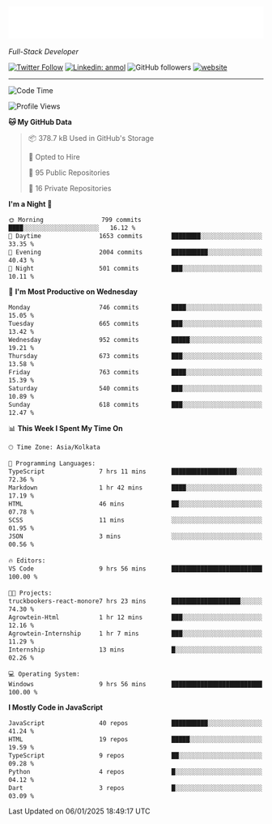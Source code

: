 <!-- START:readme-typing -->
<img src="readme-typing.svg" />
<!-- END:readme-typing -->

<p><em>Full-Stack Developer</em></p>

[![Twitter Follow](https://img.shields.io/twitter/follow/tonalmathew?style=flat)](https://twitter.com/intent/follow?screen_name=tonalmathew)
[![Linkedin: anmol](https://img.shields.io/badge/tonal-mathew?style=flat-square&logo=Linkedin&logoColor=white&link=https://www.linkedin.com/in/tonal-mathew/)](https://www.linkedin.com/in/tonal-mathew/)
![GitHub followers](https://img.shields.io/github/followers/tonalmathew?label=Follow&style=social)
[![website](https://img.shields.io/badge/Website-46a2f1.svg?&style=flat-square&logo=Google-Chrome&logoColor=white&link=http://tonalmathew.github.io/)](http://tonalmathew.github.io/)

---
<!--START_SECTION:waka-->
![Code Time](http://img.shields.io/badge/Code%20Time-1%2C391%20hrs%2018%20mins-blue)

![Profile Views](http://img.shields.io/badge/Profile%20Views-0-blue)

**🐱 My GitHub Data** 

> 📦 378.7 kB Used in GitHub's Storage 
 > 
> 💼 Opted to Hire
 > 
> 📜 95 Public Repositories 
 > 
> 🔑 16 Private Repositories 
 > 
**I'm a Night 🦉** 

```text
🌞 Morning                799 commits         ████░░░░░░░░░░░░░░░░░░░░░   16.12 % 
🌆 Daytime                1653 commits        ████████░░░░░░░░░░░░░░░░░   33.35 % 
🌃 Evening                2004 commits        ██████████░░░░░░░░░░░░░░░   40.43 % 
🌙 Night                  501 commits         ███░░░░░░░░░░░░░░░░░░░░░░   10.11 % 
```
📅 **I'm Most Productive on Wednesday** 

```text
Monday                   746 commits         ████░░░░░░░░░░░░░░░░░░░░░   15.05 % 
Tuesday                  665 commits         ███░░░░░░░░░░░░░░░░░░░░░░   13.42 % 
Wednesday                952 commits         █████░░░░░░░░░░░░░░░░░░░░   19.21 % 
Thursday                 673 commits         ███░░░░░░░░░░░░░░░░░░░░░░   13.58 % 
Friday                   763 commits         ████░░░░░░░░░░░░░░░░░░░░░   15.39 % 
Saturday                 540 commits         ███░░░░░░░░░░░░░░░░░░░░░░   10.89 % 
Sunday                   618 commits         ███░░░░░░░░░░░░░░░░░░░░░░   12.47 % 
```


📊 **This Week I Spent My Time On** 

```text
🕑︎ Time Zone: Asia/Kolkata

💬 Programming Languages: 
TypeScript               7 hrs 11 mins       ██████████████████░░░░░░░   72.36 % 
Markdown                 1 hr 42 mins        ████░░░░░░░░░░░░░░░░░░░░░   17.19 % 
HTML                     46 mins             ██░░░░░░░░░░░░░░░░░░░░░░░   07.78 % 
SCSS                     11 mins             ░░░░░░░░░░░░░░░░░░░░░░░░░   01.95 % 
JSON                     3 mins              ░░░░░░░░░░░░░░░░░░░░░░░░░   00.56 % 

🔥 Editors: 
VS Code                  9 hrs 56 mins       █████████████████████████   100.00 % 

🐱‍💻 Projects: 
truckbookers-react-monore7 hrs 23 mins       ███████████████████░░░░░░   74.30 % 
Agrowtein-Html           1 hr 12 mins        ███░░░░░░░░░░░░░░░░░░░░░░   12.16 % 
Agrowtein-Internship     1 hr 7 mins         ███░░░░░░░░░░░░░░░░░░░░░░   11.29 % 
Internship               13 mins             █░░░░░░░░░░░░░░░░░░░░░░░░   02.26 % 

💻 Operating System: 
Windows                  9 hrs 56 mins       █████████████████████████   100.00 % 
```

**I Mostly Code in JavaScript** 

```text
JavaScript               40 repos            ██████████░░░░░░░░░░░░░░░   41.24 % 
HTML                     19 repos            █████░░░░░░░░░░░░░░░░░░░░   19.59 % 
TypeScript               9 repos             ██░░░░░░░░░░░░░░░░░░░░░░░   09.28 % 
Python                   4 repos             █░░░░░░░░░░░░░░░░░░░░░░░░   04.12 % 
Dart                     3 repos             █░░░░░░░░░░░░░░░░░░░░░░░░   03.09 % 
```




 Last Updated on 06/01/2025 18:49:17 UTC
<!--END_SECTION:waka-->
